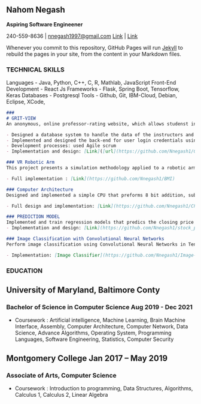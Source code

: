 ## Nahom Negash

**Aspiring Software Engineener**

240-559-8636 | nnegash1997@gmail.com
[Link](https://github.com/Nnegash1) | [Link](www.linkedin.com/in/nahomnegash)

Whenever you commit to this repository, GitHub Pages will run [Jekyll](https://jekyllrb.com/) to rebuild the pages in your site, from the content in your Markdown files.

### TECHNICAL SKILLS
Languages - Java, Python, C++, C, R, Mathlab, JavaScript
Front-End Development - React Js
Frameworks - Flask, Spring Boot, Tensorflow, Keras
Databases - Postgresql
Tools - Github, Git, IBM-Cloud, Debian, Eclipse, XCode, 

``` markdown 
### 
# GRIT-VIEW
An anonymous, online professor-rating website, which allows studenst in University of Maryland Baltimore County to share classroom experiences to help fellow students make critical education choices. 

- Designed a database system to handle the data of the instructors and all the courses thought in UMBC using PostgreSQL
- Implemented and designed the back-end for user login credentials using Flask, python, and PostgreSQL.
- Development processes: used Agile scrum
- Implementation and design: [Link]([url](https://github.com/Nnegash1/GritView))

### VR Robotic Arm
This project presents a simulation methodology applied to a robotic arm. Its goal is to allow the arm perform easy movement in a 2d environment. The robotic arm is designed in Vrealm, a 3d rendering application, and the movement of the arm is implemented by using Matlab. The work includes mathematical modeling of the arms movement by using inverse kinematics.

- Full implementation : [Link](https://github.com/Nnegash1/BMI)

### Computer Architecture 
Designed and implemented a simple CPU that preforms 8 bit addition, subtraction, and bit-wise operations using MATLAB.

- Full design and implementation: [Link](https://github.com/Nnegash1/CPU_Implementation)

### PREDICTION MODEL
Implemented and train regression models that predics the closing price of **Apple Stock Index AAPL** with **99% accuracy**. 
- Implementation and design: [Link](https://github.com/Nnegash1/stock_prediction_model)

### Image Classification with Convolutional Neural Networks
Perform image classification using Convolutional Neural Networks in Tensorflow and keras on [CIFAR-10](https://www.cs.toronto.edu/~kriz/cifar.html) dataset. The final model has a complex architectire with stacked convolutional models, maxpooling, droupout and dense layers. Furthermore, the model uses learning rate scheduling and early stopping. The final model perfromed 88% accuracy.

- Implementation: [Image Classifier](https://github.com/Nnegash1/Image-Classification-with-CNN/blob/main/Image_classification_CNN.ipynb)

```
### EDUCATION
## University of Maryland, Baltimore Conty
### Bachelor of Science in Computer Science                                  Aug 2019 - Dec 2021
  - Coursework : Artificial intelligence, Machine Learning, Brain Machine Interface, Assembly, Computer Architecture, Computer Network, Data Science, Advance Algorithms, Operating System, Programming Languages, Software Engineering, Statistics, Computer Security
  
## Montgomery College                                                      Jan 2017 – May 2019
### Associate of Arts, Computer Science
  - Coursework : Introduction to programming, Data Structures, Algorithms, Calculus 1, Calculus 2, Linear Algebra
